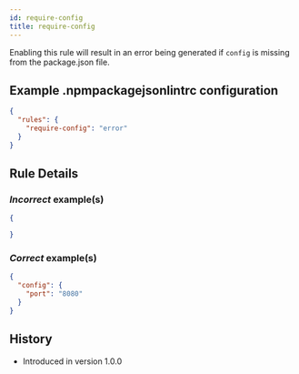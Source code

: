 ```yaml
---
id: require-config
title: require-config
---
```


Enabling this rule will result in an error being generated if `config` is missing from the package.json file.

## Example .npmpackagejsonlintrc configuration

```json
{
  "rules": {
    "require-config": "error"
  }
}
```

## Rule Details

### *Incorrect* example(s)

```json
{

}
```

### *Correct* example(s)

```json
{
  "config": {
    "port": "8080"
  }
}
```

## History

* Introduced in version 1.0.0
